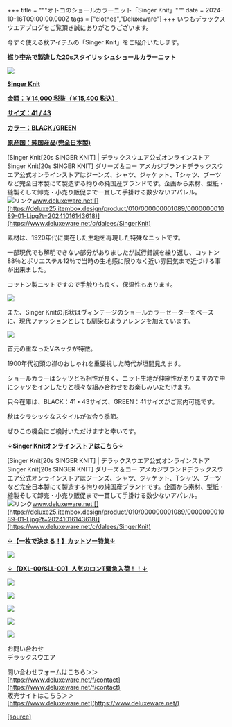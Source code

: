 +++
title = """オトコのショールカラーニット「Singer Knit」"""
date = 2024-10-16T09:00:00.000Z
tags = ["clothes","Deluxeware"]
+++
いつもデラックスウエアブログをご覧頂き誠にありがとうございます。

今すぐ使える秋アイテムの「Singer Knit」をご紹介いたします。

**撚り杢糸で製造した20sスタイリッシュショールカラーニット**

[![](https://stat.ameba.jp/user_images/20241016/16/deluxeware/88/d4/j/o0800080015498634598.jpg)](https://www.deluxeware.net/c/dalees/SingerKnit)

**[Singer Knit](https://www.deluxeware.net/c/dalees/SingerKnit)**

**[金額：￥14,000 税抜（￥15,400 税込）](https://www.deluxeware.net/c/dalees/SingerKnit)**

**[サイズ：41 / 43](https://www.deluxeware.net/c/dalees/SingerKnit)**

**[カラー：BLACK /GREEN](https://www.deluxeware.net/c/dalees/SingerKnit)**

**[原産国：純国産品(完全日本製)](https://www.deluxeware.net/c/dalees/SingerKnit)**

[Singer Knit\[20s SINGER KNIT\] | デラックスウエア公式オンラインストアSinger Knit\[20s SINGER KNIT\] ダリーズ＆コー アメカジブランドデラックスウエア公式オンラインストアはジーンズ、シャツ、ジャケット、Tシャツ、ブーツなど完全日本製にて製造する拘りの純国産ブランドです。企画から素材、型紙・縫製そして卸売・小売り販促まで一貫して手掛ける数少ないアパレル。![リンク](https://c.stat100.ameba.jp/ameblo/symbols/v3.20.0/svg/gray/editor_link.svg)www.deluxeware.net![](https://deluxe25.itembox.design/product/010/000000001089/000000001089-01-l.jpg?t=20241016143618)](https://www.deluxeware.net/c/dalees/SingerKnit)

素材は、1920年代に実在した生地を再現した特殊なニットです。

一部現代でも解明できない部分がありましたが試行錯誤を繰り返し、コットン88％とポリエステル12％で当時の生地感に限りなく近い雰囲気まで近づける事が出来ました。

コットン製ニットですので手触りも良く、保温性もあります。

[![](https://stat.ameba.jp/user_images/20241016/16/deluxeware/e3/db/j/o0800080015498644892.jpg)](https://stat.ameba.jp/user_images/20241016/16/deluxeware/e3/db/j/o0800080015498644892.jpg)

また、Singer Knitの形状はヴィンテージのショールカラーセーターをベースに、現代ファッションとしても馴染むようアレンジを加えています。

[![](https://stat.ameba.jp/user_images/20241016/16/deluxeware/d3/bb/j/o0800080015498645426.jpg)](https://stat.ameba.jp/user_images/20241016/16/deluxeware/d3/bb/j/o0800080015498645426.jpg)

首元の重なったVネックが特徴。

1900年代初頭の襟のおしゃれを重要視した時代が垣間見えます。

ショールカラーはシャツとも相性が良く、ニット生地が伸縮性がありますので中にシャツをインしたりと様々な組み合わせをお楽しみいただけます。

只今在庫は、BLACK：41・43サイズ、GREEN：41サイズがご案内可能です。

秋はクラシックなスタイルが似合う季節。

ぜひこの機会にご検討いただけますと幸いです。

**[↓Singer Knitオンラインストアはこちら↓](https://www.deluxeware.net/c/dalees/SingerKnit)**

[Singer Knit\[20s SINGER KNIT\] | デラックスウエア公式オンラインストアSinger Knit\[20s SINGER KNIT\] ダリーズ＆コー アメカジブランドデラックスウエア公式オンラインストアはジーンズ、シャツ、ジャケット、Tシャツ、ブーツなど完全日本製にて製造する拘りの純国産ブランドです。企画から素材、型紙・縫製そして卸売・小売り販促まで一貫して手掛ける数少ないアパレル。![リンク](https://c.stat100.ameba.jp/ameblo/symbols/v3.20.0/svg/gray/editor_link.svg)www.deluxeware.net![](https://deluxe25.itembox.design/product/010/000000001089/000000001089-01-l.jpg?t=20241016143618)](https://www.deluxeware.net/c/dalees/SingerKnit)

**[↓【一枚で決まる！】カットソー特集↓](https://www.deluxeware.net/c/tokusyu)**

[![](https://stat.ameba.jp/user_images/20241016/14/deluxeware/bc/37/j/o0930015015498595508.jpg)](https://www.deluxeware.net/c/tokusyu)

**[↓【DXL-00/SLL-00】人気のロンT緊急入荷！！↓](https://www.deluxeware.net/)**

[![](https://stat.ameba.jp/user_images/20241007/16/deluxeware/df/96/j/o0800026015495163803.jpg?caw=800)](https://www.deluxeware.net/)

[![](https://stat.ameba.jp/user_images/20240614/12/deluxeware/fb/b4/j/o0800026015451324172.jpg?caw=800)](https://www.deluxeware.net/c/2024FWreserveall)

[![](https://stat.ameba.jp/user_images/20240315/15/deluxeware/04/7f/j/o0800026015413271803.jpg?caw=800)](https://www.instagram.com/deluxeware/?hl=ja)

[![](https://stat.ameba.jp/user_images/20220415/12/deluxeware/3b/ce/j/o0800026015103175481.jpg?caw=800)](https://www.deluxeware.net/f/headstore)

[![](https://stat.ameba.jp/user_images/20220415/12/deluxeware/d7/c6/j/o0800026015103175487.jpg?caw=800)](https://www.deluxeware.net/)

お問い合わせ  
デラックスウエア

問い合わせフォームはこちら＞＞  
[https://www.deluxeware.net/f/contact](https://www.deluxeware.net/f/contact)  
販売サイトはこちら＞＞  
[https://www.deluxeware.net](https://www.deluxeware.net/)

[[source]](https://ameblo.jp/deluxeware/entry-12871492837.html)

